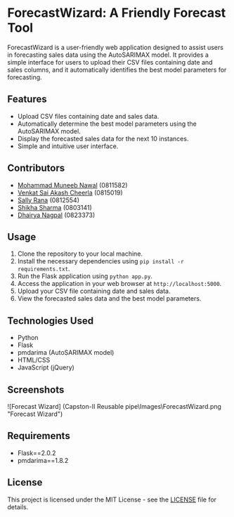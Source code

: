 # ForecastWizard: A Friendly Forecast Tool

ForecastWizard is a user-friendly web application designed to assist users in forecasting sales data using the AutoSARIMAX model. It provides a simple interface for users to upload their CSV files containing date and sales columns, and it automatically identifies the best model parameters for forecasting.

## Features

- Upload CSV files containing date and sales data.
- Automatically determine the best model parameters using the AutoSARIMAX model.
- Display the forecasted sales data for the next 10 instances.
- Simple and intuitive user interface.

## Contributors

- [Mohammad Muneeb Nawal](https://github.com/muneeb-nawal) (0811582)
- [Venkat Sai Akash Cheerla](https://github.com/venkatsaia448) (0815019)
- [Sally Rana](https://github.com/sally-rana) (0812554)
- [Shikha Sharma](https://github.com/shikha-sharma10) (0803141)
- [Dhairya Nagpal](https://github.com/dhairyanagpal) (0823373)

## Usage

1. Clone the repository to your local machine.
2. Install the necessary dependencies using `pip install -r requirements.txt`.
3. Run the Flask application using `python app.py`.
4. Access the application in your web browser at `http://localhost:5000`.
5. Upload your CSV file containing date and sales data.
6. View the forecasted sales data and the best model parameters.

## Technologies Used

- Python
- Flask
- pmdarima (AutoSARIMAX model)
- HTML/CSS
- JavaScript (jQuery)

## Screenshots

![Forecast Wizard] (Capston-II Reusable pipe\Images\ForecastWizard.png "Forecast Wizard")

## Requirements

- Flask==2.0.2
- pmdarima==1.8.2

## License

This project is licensed under the MIT License - see the [LICENSE](LICENSE) file for details.
